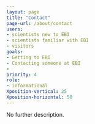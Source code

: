 ```yaml
---
layout: page
title: "Contact"
page-url: /about/contact
users:
- scientists new to EBI
- scientists familiar with EBI
- visitors
goals:
- Getting to EBI
- Contacting someone at EBI
- 
priority: 4
role:
- informational
Xposition-vertical: 25
Xposition-horizontal: 50
---
```


No further description.
